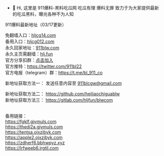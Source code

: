 - 👋 Hi, 这里是 911爆料-黑料吃瓜网 吃瓜有理 爆料无罪
致力于为大家提供最新的吃瓜黑料，曝光各种不为人知

911爆料最新地址（03/17更新）

免翻墙入口：[hljcg14.com](https://hljcg14.com)<br>
备用入口：[hljcg012.com](https://hljcg012.com)<br>
永久回家地址：[911blw.com](https://911blw.com)<br>
永久主页需翻墙：[hlj.fun](https://www.hlj.fun)<br>
官方分享扣群：[点击加入](http://b.rjorwsdnt41.cn/s/QGMT)<br>
官方推特：https://twitter.com/911bl22<br>
官方电报（telegram）群：https://t.me/bl_911_co<br>

新地址获取方法一： 发送任意内容至 911blcgw@gmail.com

新地址获取方法二： https://github.com/heiliaochiguablw<br>
新地址获取方法三： https://gitlab.com/hljfun/blwcom<br>


<br>备用链接：<br>
https://fgklf.gjymuls.com<br>
https://thedj2a.gjymuls.com<br>
https://tentsa.ojxzibyk.com<br>
https://apple2.ojxzibyk.com<br>
https://zdherf6.bbhwpyz.xyz<br>
https://lrfweeb6.jrgtil.com<br>

